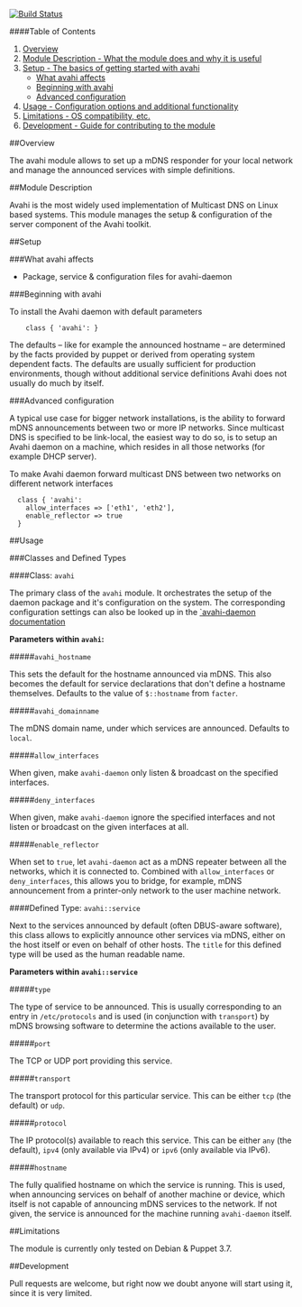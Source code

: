 [![Build Status](https://travis-ci.org/synyx/puppet-avahi.png)](https://travis-ci.org/synyx/puppet-avahi)

####Table of Contents

1. [Overview](#overview)
2. [Module Description - What the module does and why it is useful](#module-description)
3. [Setup - The basics of getting started with avahi](#setup)
    * [What avahi affects](#what-avahi-affects)
    * [Beginning with avahi](#beginning-with-avahi)
    * [Advanced configuration](#advanced-configuration)
4. [Usage - Configuration options and additional functionality](#usage)
5. [Limitations - OS compatibility, etc.](#limitations)
6. [Development - Guide for contributing to the module](#development)

##Overview

The avahi module allows to set up a mDNS responder for your local network
and manage the announced services with simple definitions.

##Module Description

Avahi is the most widely used implementation of Multicast DNS on Linux based
systems. This module manages the setup & configuration of the server component
of the Avahi toolkit.

##Setup

###What avahi affects

* Package, service & configuration files for avahi-daemon

###Beginning with avahi

To install the Avahi daemon with default parameters

```puppet
    class { 'avahi': }
```

The defaults – like for example the announced hostname – are determined by the
facts provided by puppet or derived from operating system dependent facts. The
defaults are usually sufficient for production environments, though without
additional service definitions Avahi does not usually do much by itself.

###Advanced configuration

A typical use case for bigger network installations, is the ability to forward
mDNS announcements between two or more IP networks. Since multicast DNS is
specified to be link-local, the easiest way to do so, is to setup an Avahi
daemon on a machine, which resides in all those networks (for example DHCP server).

To make Avahi daemon forward multicast DNS between two networks on different
network interfaces

```puppet
  class { 'avahi':
    allow_interfaces => ['eth1', 'eth2'],
    enable_reflector => true
  }
```

##Usage

###Classes and Defined Types

####Class: `avahi`

The primary class of the `avahi` module. It orchestrates the setup of the
daemon package and it's configuration on the system. The corresponding
configuration settings can also be looked up in the [`avahi-daemon documentation](http://avahi.org/download/avahi-daemon.conf.5.xml)

**Parameters within `avahi`:**

#####`avahi_hostname`

This sets the default for the hostname announced via mDNS. This also becomes
the default for service declarations that don't define a hostname themselves.
Defaults to the value of `$::hostname` from `facter`.

#####`avahi_domainname`

The mDNS domain name, under which services are announced. Defaults to `local`.
   
#####`allow_interfaces`

When given, make `avahi-daemon` only listen & broadcast on the specified interfaces.

#####`deny_interfaces`

When given, make `avahi-daemon` ignore the specified interfaces and not listen
or broadcast on the given interfaces at all.


#####`enable_reflector`

When set to `true`, let `avahi-daemon` act as a mDNS repeater between all the networks,
which it is connected to. Combined with `allow_interfaces` or `deny_interfaces`, this
allows you to bridge, for example, mDNS announcement from a printer-only network to the
user machine network.

####Defined Type: `avahi::service`

Next to the services announced by default (often DBUS-aware software), this class allows
to explicitly announce other services via mDNS, either on the host itself or even on behalf
of other hosts. The `title` for this defined type will be used as the human readable name.

**Parameters within `avahi::service`**

#####`type`

The type of service to be announced. This is usually corresponding to an entry in
`/etc/protocols` and is used (in conjunction with `transport`) by mDNS browsing
software to determine the actions available to the user.

#####`port`

The TCP or UDP port providing this service.

#####`transport`

The transport protocol for this particular service. This can be either `tcp` (the default)
or `udp`.

#####`protocol`

The IP protocol(s) available to reach this service. This can be either `any` (the default),
`ipv4` (only available via IPv4) or `ipv6` (only available via IPv6).

#####`hostname`

The fully qualified hostname on which the service is running. This is used, when announcing
services on behalf of another machine or device, which itself is not capable of announcing
mDNS services to the network. If not given, the service is announced for the machine running
`avahi-daemon` itself.

##Limitations

The module is currently only tested on Debian & Puppet 3.7.

##Development

Pull requests are welcome, but right now we doubt anyone will start using it, since it is
very limited.
